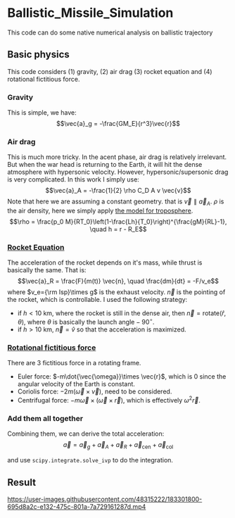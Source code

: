 # Ballistic_Missile_Simulation
This code can do some native numerical analysis on ballistic trajectory

## Basic physics
This code considers (1) gravity, (2) air drag (3) rocket equation and (4) rotational fictitious force. 

### Gravity
This is simple, we have:
$$\vec{a}_g = -\frac{GM_E}{r^3}\vec{r}$$

### Air drag
This is much more tricky. In the acent phase, air drag is relatively irrelevant. But when the war head is returning to the Earth, it will hit the dense atmosphere with hypersonic velocity. However, hypersonic/supersonic drag is very complicated. In this work I simply use:
$$\vec{a}_A = -\frac{1}{2} \rho C_D A v \vec{v}$$
Note that here we are assuming a constant geometry. that is $\vec{v}\parallel \vec{a}_A$. $\rho$ is the air density, here we simply apply [the model for troposphere](https://en.wikipedia.org/wiki/Density_of_air).
$$\rho = \frac{p_0 M}{RT_0}\left(1-\frac{Lh}{T_0}\right)^{\frac{gM}{RL}-1}, \quad h = r - R_E$$

### [Rocket Equation](https://en.wikipedia.org/wiki/Tsiolkovsky_rocket_equation)
The acceleration of the rocket depends on it's mass, while thrust is basically the same. That is:
$$\vec{a}_R = \frac{F}{m(t)} \vec{n}, \quad \frac{dm}{dt} = -F/v_e$$
where $v_e={\rm Isp}\times g$ is the exhaust velocity. 
$\vec{n}$ is the pointing of the rocket, which is controllable. I used the following strategy:
* if $h < 10$ km, where the rocket is still in the dense air, then $\vec{n} = \mathrm{rotate}(\hat{r}, \theta)$, where $\theta$ is basically the $\mathrm{launch~angle} - 90^\circ$.
* if $h > 10$ km, $\vec{n} = \hat{v}$ so that the acceleration is maximized.

### [Rotational fictitious force](https://en.wikipedia.org/wiki/Coriolis_force)
There are 3 fictitious force in a rotating frame.
* Euler force: $-m\dot{\vec{\omega}}\times \vec{r}$, which is 0 since the angular velocity of the Earth is constant.
* Coriolis force: $-2m(\vec{\omega}\times \vec{v})$, need to be considered.
* Centrifugal force: $-m \vec{\omega}\times(\vec{\omega}\times \vec{r})$, which is effectively $\omega^2\vec{r}$.

### Add them all together
Combining them, we can derive the total acceleration:
$$\vec{a} = \vec{a}_g + \vec{a}_A + \vec{a}_R + \vec{a}_\mathrm{cen} + \vec{a}_\mathrm{col}$$

and use ```scipy.integrate.solve_ivp``` to do the integration.

## Result
https://user-images.githubusercontent.com/48315222/183301800-695d8a2c-e132-475c-801a-7a729161287d.mp4


